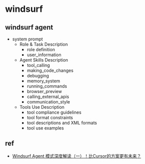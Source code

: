 # windsurf

## windsurf agent
+ system prompt
    + Role & Task Description
        + role definition
        + user_information
    + Agent Skills Description
        + tool_calling
        + making_code_changes
        + debugging
        + memory_system
        + running_commands
        + browser_preview
        + calling_external_apis
        + communication_style
    + Tools Use Description
        + tool compliance guidelines
        + tool format constraints
        + tool descriptions and XML formats
        + tool use examples

## ref
+ [Windsurf Agent 模式深度解读（一）！比Cursor的方案更有未来？](https://zhuanlan.zhihu.com/p/1903398142348620014)